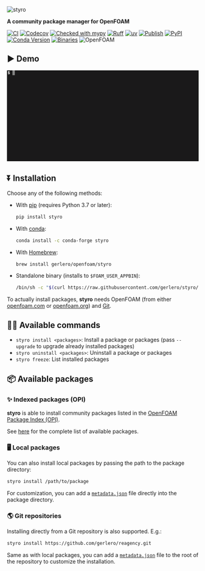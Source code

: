 <img src="https://github.com/gerlero/styro/raw/main/logo.png)" alt="styro"  width="200"/>

**A community package manager for OpenFOAM**

[![CI](https://github.com/gerlero/styro/actions/workflows/ci.yml/badge.svg)](https://github.com/gerlero/styro/actions/workflows/ci.yml)
[![Codecov](https://codecov.io/gh/gerlero/styro/branch/main/graph/badge.svg)](https://codecov.io/gh/gerlero/styro)
[![Checked with mypy](http://www.mypy-lang.org/static/mypy_badge.svg)](http://mypy-lang.org/)
[![Ruff](https://img.shields.io/endpoint?url=https://raw.githubusercontent.com/astral-sh/ruff/main/assets/badge/v2.json)](https://github.com/astral-sh/ruff)
[![uv](https://img.shields.io/endpoint?url=https://raw.githubusercontent.com/astral-sh/uv/main/assets/badge/v0.json)](https://github.com/astral-sh/uv)
[![Publish](https://github.com/gerlero/styro/actions/workflows/pypi-publish.yml/badge.svg)](https://github.com/gerlero/styro/actions/workflows/pypi-publish.yml)
[![PyPI](https://img.shields.io/pypi/v/styro)](https://pypi.org/project/styro/)
[![Conda Version](https://img.shields.io/conda/vn/conda-forge/styro)](https://anaconda.org/conda-forge/styro)
[![Binaries](https://github.com/gerlero/styro/actions/workflows/binaries.yml/badge.svg)](https://github.com/gerlero/styro/actions/workflows/binaries.yml)
![OpenFOAM](https://img.shields.io/badge/openfoam-.com%20|%20.org-informational)

## ▶️ Demo

![Demo](https://github.com/gerlero/styro/raw/main/demo.gif)

## ⏬ Installation

Choose any of the following methods:

* With [pip](https://pypi.org/project/pip/) (requires Python 3.7 or later):

    ```bash
    pip install styro
    ```

* With [conda](https://docs.conda.io/en/latest/):

    ```bash
    conda install -c conda-forge styro
    ```

* With [Homebrew](https://brew.sh/):

    ```bash
    brew install gerlero/openfoam/styro
    ```

* Standalone binary (installs to `$FOAM_USER_APPBIN`):

    ```bash
    /bin/sh -c "$(curl https://raw.githubusercontent.com/gerlero/styro/main/install.sh)"
    ```

To actually install packages, **styro** needs OpenFOAM (from either [openfoam.com](https://www.openfoam.com) or [openfoam.org](https://www.openfoam.org)) and [Git](https://www.openfoam.com/download/git).


## 🧑‍💻 Available commands
- ```styro install <packages>```: Install a package or packages (pass `--upgrade` to upgrade already installed packages)
- ```styro uninstall <packages>```: Uninstall a package or packages
- ```styro freeze```: List installed packages


## 📦 Available packages

### ✨ Indexed packages (OPI)

**styro** is able to install community packages listed in the [OpenFOAM Package Index (OPI)](https://github.com/exasim-project/opi). 

See [here](https://github.com/exasim-project/opi/tree/main/pkg) for the complete list of available packages.

### 🖥️ Local packages

You can also install local packages by passing the path to the package directory:

```bash
styro install /path/to/package
```

For customization, you can add a [`metadata.json`](https://github.com/exasim-project/opi/blob/main/metadata.json) file directly into the package directory.

### 🌎 Git repositories

Installing directly from a Git repository is also supported. E.g.:

```bash
styro install https://github.com/gerlero/reagency.git
```

Same as with local packages, you can add a [`metadata.json`](https://github.com/exasim-project/opi/blob/main/metadata.json) file to the root of the repository to customize the installation.
